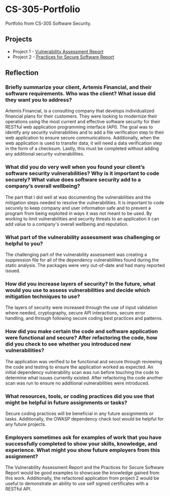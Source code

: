 # CS-305-Portfolio

Portfolio from CS-305 Software Security.

## Projects

- Project 1 - [Vulnerability Assessment Report](../Artemis%20Financial%20Vulnerability%20Assessment%20Report.pdf)
- Project 2 - [Practices for Secure Software Report](../Artemis%20Financial%20Practices%20for%20Secure%20Software%20Report.pdf)

## Reflection

### Briefly summarize your client, Artemis Financial, and their software requirements. Who was the client? What issue did they want you to address?

Artemis Financial, is a consulting company that develops individualized financial plans for their customers.  They were looking to modernize their operations using the most current and effective software security for their RESTful web application programming interface (API).  The goal was to identify any security vulnerabilities and to add a file verification step to their web application to ensure secure communications.  Additionally, when the web application is used to transfer data, it will need a data verification step in the form of a checksum. Lastly, this must be completed without adding any additional security vulnerabilities.

### What did you do very well when you found your client’s software security vulnerabilities? Why is it important to code securely? What value does software security add to a company’s overall wellbeing?

The part that I did well at was documenting the vulnerabilities and the mitigation steps needed to resolve the vulnerabilities.  It is important to code securely to keep company and user information safe and to prevent a program from being exploited in ways it was not meant to be used.  By working to limit vulnerabilities and security threats to an application it can add value to a company's overall wellbeing and reputation.

### What part of the vulnerability assessment was challenging or helpful to you?

The challenging part of the vulnerability assessment was creating a suppression file for all of the dependency vulnerabilities found during the static analysis.  The packages were very out-of-date and had many reported issued.

### How did you increase layers of security? In the future, what would you use to assess vulnerabilities and decide which mitigation techniques to use?

The layers of security were increased through the use of input validation where needed, cryptography, secure API interactions, secure error handling, and through following secure coding best practices and patterns.

### How did you make certain the code and software application were functional and secure? After refactoring the code, how did you check to see whether you introduced new vulnerabilities?

The application was verified to be functional and secure through reviewing the code and testing to ensure the application worked as expected.  An initial dependency vulnerability scan was run before touching the code to determine what issues currently existed.  After refactoring the code another scan was run to ensure no additional vulnerabilities were introduced.

### What resources, tools, or coding practices did you use that might be helpful in future assignments or tasks?

Secure coding practices will be beneficial in any future assignments or tasks.  Additionally, the OWASP dependency check tool would be helpful for any future projects.

### Employers sometimes ask for examples of work that you have successfully completed to show your skills, knowledge, and experience. What might you show future employers from this assignment?

The Vulnerability Assessment Report and the Practices for Secure Software Report would be good examples to showcase the knowledge gained from this work.  Additionally, the refactored application from project 2 would be useful to demonstrate an ability to use self signed certificates with a RESTful API.
